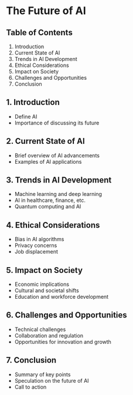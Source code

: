 # The Future of AI

## Table of Contents
1. Introduction
2. Current State of AI
3. Trends in AI Development
4. Ethical Considerations
5. Impact on Society
6. Challenges and Opportunities
7. Conclusion

## 1. Introduction
- Define AI
- Importance of discussing its future

## 2. Current State of AI
- Brief overview of AI advancements
- Examples of AI applications

## 3. Trends in AI Development
- Machine learning and deep learning
- AI in healthcare, finance, etc.
- Quantum computing and AI

## 4. Ethical Considerations
- Bias in AI algorithms
- Privacy concerns
- Job displacement

## 5. Impact on Society
- Economic implications
- Cultural and societal shifts
- Education and workforce development

## 6. Challenges and Opportunities
- Technical challenges
- Collaboration and regulation
- Opportunities for innovation and growth

## 7. Conclusion
- Summary of key points
- Speculation on the future of AI
- Call to action


